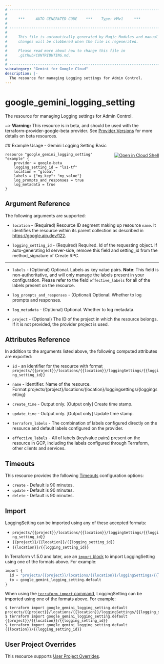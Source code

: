 ```yaml
---
# ----------------------------------------------------------------------------
#
#     ***     AUTO GENERATED CODE    ***    Type: MMv1     ***
#
# ----------------------------------------------------------------------------
#
#     This file is automatically generated by Magic Modules and manual
#     changes will be clobbered when the file is regenerated.
#
#     Please read more about how to change this file in
#     .github/CONTRIBUTING.md.
#
# ----------------------------------------------------------------------------
subcategory: "Gemini for Google Cloud"
description: |-
  The resource for managing Logging settings for Admin Control.
---
```


# google_gemini_logging_setting

The resource for managing Logging settings for Admin Control.

~> **Warning:** This resource is in beta, and should be used with the terraform-provider-google-beta provider.
See [Provider Versions](https://terraform.io/docs/providers/google/guides/provider_versions.html) for more details on beta resources.


<div class = "oics-button" style="float: right; margin: 0 0 -15px">
  <a href="https://console.cloud.google.com/cloudshell/open?cloudshell_git_repo=https%3A%2F%2Fgithub.com%2Fterraform-google-modules%2Fdocs-examples.git&cloudshell_image=gcr.io%2Fcloudshell-images%2Fcloudshell%3Alatest&cloudshell_print=.%2Fmotd&cloudshell_tutorial=.%2Ftutorial.md&cloudshell_working_dir=gemini_logging_setting_basic&open_in_editor=main.tf" target="_blank">
    <img alt="Open in Cloud Shell" src="//gstatic.com/cloudssh/images/open-btn.svg" style="max-height: 44px; margin: 32px auto; max-width: 100%;">
  </a>
</div>
## Example Usage - Gemini Logging Setting Basic


```hcl
resource "google_gemini_logging_setting" "example" {
    provider = google-beta
    logging_setting_id = "ls1-tf"
    location = "global"
    labels = {"my_key": "my_value"}
    log_prompts_and_responses = true
    log_metadata = true
}
```

## Argument Reference

The following arguments are supported:


* `location` -
  (Required)
  Resource ID segment making up resource `name`. It identifies the resource within its parent collection as described in https://google.aip.dev/122.

* `logging_setting_id` -
  (Required)
  Required. Id of the requesting object.
  If auto-generating Id server-side, remove this field and
  setting_id from the method_signature of Create RPC.


- - -


* `labels` -
  (Optional)
  Optional. Labels as key value pairs.
  **Note**: This field is non-authoritative, and will only manage the labels present in your configuration.
  Please refer to the field `effective_labels` for all of the labels present on the resource.

* `log_prompts_and_responses` -
  (Optional)
  Optional. Whether to log prompts and responses.

* `log_metadata` -
  (Optional)
  Optional. Whether to log metadata.

* `project` - (Optional) The ID of the project in which the resource belongs.
    If it is not provided, the provider project is used.


## Attributes Reference

In addition to the arguments listed above, the following computed attributes are exported:

* `id` - an identifier for the resource with format `projects/{{project}}/locations/{{location}}/loggingSettings/{{logging_setting_id}}`

* `name` -
  Identifier. Name of the resource.
  Format:projects/{project}/locations/{location}/loggingsettings/{loggingsetting}

* `create_time` -
  Output only. [Output only] Create time stamp.

* `update_time` -
  Output only. [Output only] Update time stamp.

* `terraform_labels` -
  The combination of labels configured directly on the resource
   and default labels configured on the provider.

* `effective_labels` -
  All of labels (key/value pairs) present on the resource in GCP, including the labels configured through Terraform, other clients and services.


## Timeouts

This resource provides the following
[Timeouts](https://developer.hashicorp.com/terraform/plugin/sdkv2/resources/retries-and-customizable-timeouts) configuration options:

- `create` - Default is 90 minutes.
- `update` - Default is 90 minutes.
- `delete` - Default is 90 minutes.

## Import


LoggingSetting can be imported using any of these accepted formats:

* `projects/{{project}}/locations/{{location}}/loggingSettings/{{logging_setting_id}}`
* `{{project}}/{{location}}/{{logging_setting_id}}`
* `{{location}}/{{logging_setting_id}}`


In Terraform v1.5.0 and later, use an [`import` block](https://developer.hashicorp.com/terraform/language/import) to import LoggingSetting using one of the formats above. For example:

```tf
import {
  id = "projects/{{project}}/locations/{{location}}/loggingSettings/{{logging_setting_id}}"
  to = google_gemini_logging_setting.default
}
```

When using the [`terraform import` command](https://developer.hashicorp.com/terraform/cli/commands/import), LoggingSetting can be imported using one of the formats above. For example:

```
$ terraform import google_gemini_logging_setting.default projects/{{project}}/locations/{{location}}/loggingSettings/{{logging_setting_id}}
$ terraform import google_gemini_logging_setting.default {{project}}/{{location}}/{{logging_setting_id}}
$ terraform import google_gemini_logging_setting.default {{location}}/{{logging_setting_id}}
```

## User Project Overrides

This resource supports [User Project Overrides](https://registry.terraform.io/providers/hashicorp/google/latest/docs/guides/provider_reference#user_project_override).
